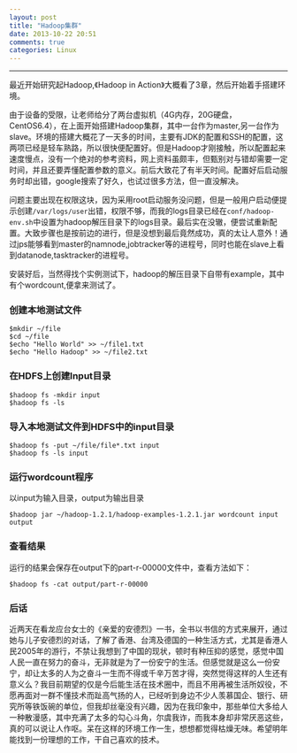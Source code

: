 ```yaml
---
layout: post
title: "Hadoop集群"
date: 2013-10-22 20:51
comments: true
categories: Linux
---
```

---
最近开始研究起Hadoop,《Hadoop in Action》大概看了3章，然后开始着手搭建环境。

由于设备的受限，让老师给分了两台虚拟机（4G内存，20G硬盘，CentOS6.4），在上面开始搭建Hadoop集群，其中一台作为master,另一台作为slave。环境的搭建大概花了一天多的时间，主要有JDK的配置和SSH的配置，这两项已经是轻车熟路，所以很快便配置好。但是Hadoop才刚接触，所以配置起来速度慢点，没有一个绝对的参考资料，网上资料虽颇丰，但甄别对与错却需要一定时间，并且还要弄懂配置参数的意义。前后大致花了有半天时间。配置好后启动服务时却出错，google搜索了好久，也试过很多方法，但一直没解决。

<!-- more -->

问题主要出现在权限这块，因为采用root启动服务没问题，但是一般用户启动便提示创建`/var/logs/user`出错，权限不够，而我的logs目录已经在`conf/hadoop-env.sh`中设置为hadoop解压目录下的logs目录。最后实在没辙，便尝试重新配置。大致步骤也是按前边的进行，但是没想到最后竟然成功，真的太让人意外！通过jps能够看到master的namnode,jobtracker等的进程号，同时也能在slave上看到datanode,tasktracker的进程号。

安装好后，当然得找个实例测试下，hadoop的解压目录下自带有example，其中有个wordcount,便拿来测试了。

### 创建本地测试文件

	$mkdir ~/file
	$cd ~/file
	$echo "Hello World" >> ~/file1.txt
	$echo "Hello Hadoop" >> ~/file2.txt

### 在HDFS上创建Input目录

	$hadoop fs -mkdir input
	$hadoop fs -ls

### 导入本地测试文件到HDFS中的input目录

	$hadoop fs -put ~/file/file*.txt input
	$hadoop fs -ls input

### 运行wordcount程序

以input为输入目录，output为输出目录

	$hadoop jar ~/hadoop-1.2.1/hadoop-examples-1.2.1.jar wordcount input output
	
### 查看结果

运行的结果会保存在output下的part-r-00000文件中，查看方法如下：

	$hadoop fs -cat output/part-r-00000

### 后话

近两天在看龙应台女士的《亲爱的安德烈》一书，全书以书信的方式来展开，通过她与儿子安德烈的对话，了解了香港、台湾及德国的一种生活方式，尤其是香港人民2005年的游行，不禁让我想到了中国的现状，顿时有种压抑的感觉，感觉中国人民一直在努力的奋斗，无非就是为了一份安宁的生活。但感觉就是这么一份安宁，却让太多的人为之奋斗一生而不得或千辛万苦才得，突然觉得这样的人生还有意义么？我目前期望的仅是今后能生活在技术圈中，而且不用再被生活所奴役，不愿再面对一群不懂技术而趾高气扬的人，已经听到身边不少人羡慕国企、银行、研究所等铁饭碗的单位，但我却丝毫没有兴趣，因为在我印象中，那些单位大多给人一种散漫感，其中充满了太多的勾心斗角，尔虞我诈，而我本身却非常厌恶这些，真的可以说让人作呕。呆在这样的环境工作一生，想想都觉得枯燥无味。希望明年能找到一份理想的工作，干自己喜欢的技术。
